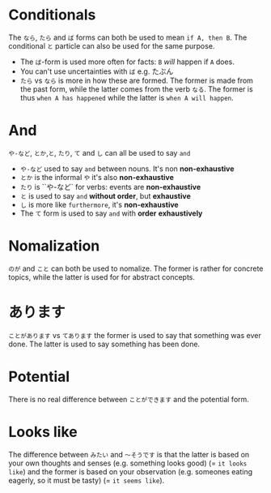 # Conditionals

The `なら`, `たら` and `ば` forms can both be used to mean `if A, then B`. The conditional `と` particle can also be used for the same purpose.

* The `ば`-form is used more often for facts: `B` _will_ happen if `A` does.
* You can't use uncertainties with `ば` e.g. たぶん
* `たら` vs `なら` is more in how these are formed. The former is made from the past form, while the latter comes from the verb `なる`. The former is thus `when A has happened` while the latter is `when A will happen`.

# And

`や-など`, `とか`,`と`, `たり`, `て` and `し` can all be used to say `and`

* `や-など` used to say `and` between nouns. It's non **non-exhaustive**
* `とか` is the informal `や` it's also **non-exhaustive**
* `たり` is ``や-など` for verbs: events are **non-exhaustive**
* `と` is used to say `and` **without order**, but **exhaustive**
* `し` is more like `furthermore`, it's **non-exhaustive**
* The `て` form is used to say `and` with **order** **exhaustively**

# Nomalization

`のが` and `こと` can both be used to nomalize. The former is rather for concrete topics, while the latter is used for for abstract concepts.

# あります

`ことがあります` vs `てあります` the former is used to say that something was ever done. The latter is used to say something has been done.

# Potential

There is no real difference between `ことができます` and the potential form.

# Looks like

The difference between `みたい` and `～そうです` is that the latter is based on your own thoughts and senses (e.g. something looks good) (= `it looks like`) and the former is based on your observation (e.g. someones eating eagerly, so it must be tasty) (= `it seems like`).
